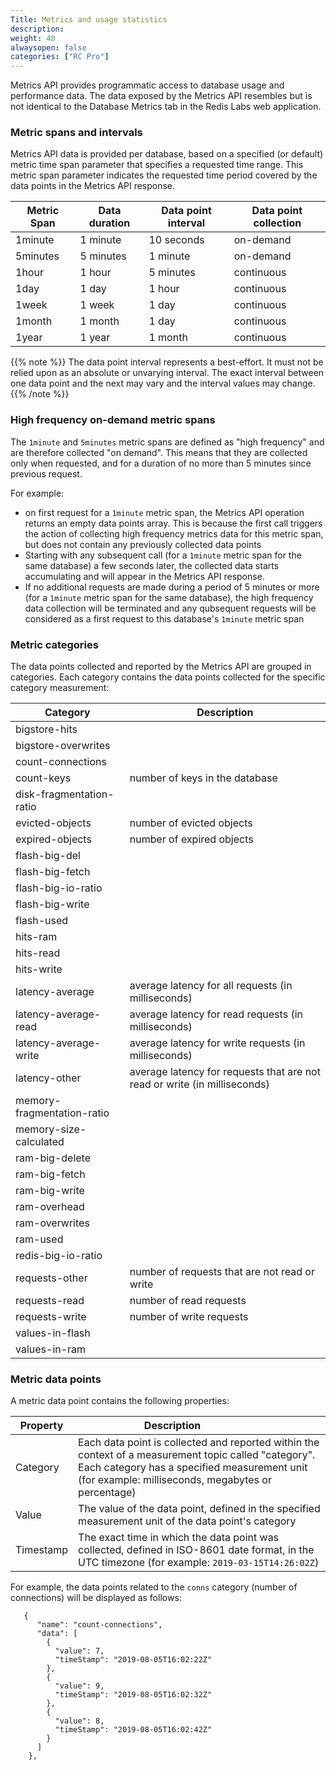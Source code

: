 ```yaml
---
Title: Metrics and usage statistics
description: 
weight: 40
alwaysopen: false
categories: ["RC Pro"]
---
```


Metrics API provides programmatic access to database usage and performance data.
The data exposed by the Metrics API resembles but is not identical to the Database Metrics tab in the Redis Labs web application.

### Metric spans and intervals

Metrics API data is provided per database, based on a specified (or default) metric time span parameter that specifies a requested time range. This metric span parameter indicates the requested time period covered by the data points in the Metrics API response.

| Metric Span | Data duration | Data point interval | Data point collection |
|---|---|---|---|
| 1minute  | 1 minute | 10 seconds | on-demand |
| 5minutes  | 5 minutes | 1 minute | on-demand |
| 1hour  | 1 hour | 5 minutes | continuous |
| 1day  | 1 day | 1 hour | continuous |
| 1week  | 1 week | 1 day | continuous |
| 1month  | 1 month | 1 day | continuous |
| 1year  | 1 year | 1 month | continuous |


{{% note %}}
The data point interval represents a best-effort. It must not be relied upon as an absolute or unvarying interval. The exact interval between one data point and the next may vary and the interval values may change.
{{% /note %}}


### High frequency on-demand metric spans

The `1minute` and `5minutes` metric spans are defined as "high frequency" and are therefore collected "on demand". This means that they are collected only when requested, and for a duration of no more than 5 minutes since previous request. 

For example:

* on first request for a `1minute` metric span, the Metrics API operation returns an empty data points array. This is because the first call triggers the action of collecting high frequency metrics data for this metric span, but does not contain any previously collected data points
* Starting with any subsequent call (for a `1minute` metric span for the same database) a few seconds later, the collected data starts accumulating and will appear in the Metrics API response.
* If no additional requests are made during a period of 5 minutes or more (for a `1minute` metric span for the same database), the high frequency data collection will be terminated and any qubsequent requests will be considered as a first request to this database's `1minute` metric span

### Metric categories

The data points collected and reported by the Metrics API are grouped in categories. Each category contains the data points collected for the specific category measurement:

| Category | Description |
|---|---|
| bigstore-hits | |
| bigstore-overwrites | |
| count-connections | |
| count-keys | number of keys in the database |
| disk-fragmentation-ratio | |
| evicted-objects | number of evicted objects |
| expired-objects | number of expired objects |
| flash-big-del | |
| flash-big-fetch | |
| flash-big-io-ratio | |
| flash-big-write | |
| flash-used | |
| hits-ram | |
| hits-read | |
| hits-write | |
| latency-average | average latency for all requests (in milliseconds) |
| latency-average-read | average latency for read requests (in milliseconds) |
| latency-average-write | average latency for write requests (in milliseconds) |
| latency-other | average latency for requests that are not read or write (in milliseconds) |
| memory-fragmentation-ratio | |
| memory-size-calculated | |
| ram-big-delete | |
| ram-big-fetch | |
| ram-big-write | |
| ram-overhead | |
| ram-overwrites | |
| ram-used | |
| redis-big-io-ratio | |
| requests-other | number of requests that are not read or write |
| requests-read | number of read requests |
| requests-write | number of write requests |
| values-in-flash | |
| values-in-ram | |


### Metric data points


A metric data point contains the following properties:

| Property | Description &nbsp;&nbsp;&nbsp;&nbsp;&nbsp;&nbsp;&nbsp;&nbsp;&nbsp;&nbsp;&nbsp;&nbsp;&nbsp;&nbsp;&nbsp;&nbsp;&nbsp;&nbsp;&nbsp; |
|---|---|
| Category | Each data point is collected and reported within the context of a measurement topic called "category". Each category has a specified measurement unit (for example: milliseconds, megabytes or percentage) |
| Value | The value of the data point, defined in the specified measurement unit of the data point's category  |
| Timestamp | The exact time in which the data point was collected, defined in ISO-8601 date format, in the UTC timezone (for example: `2019-03-15T14:26:02Z`) |

For example, the data points related to the `conns` category (number of connections) will be displayed as follows:

```
   {
      "name": "count-connections",
      "data": [
        {
          "value": 7,
          "timeStamp": "2019-08-05T16:02:22Z"
        },
        {
          "value": 9,
          "timeStamp": "2019-08-05T16:02:32Z"
        },
        {
          "value": 8,
          "timeStamp": "2019-08-05T16:02:42Z"
        }
      ]
    },
```

